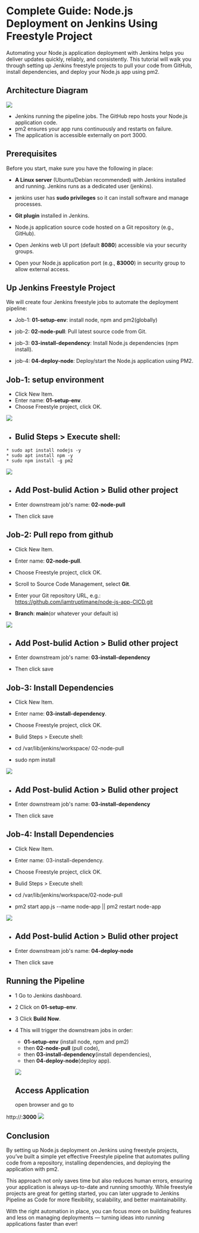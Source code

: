 # Complete Guide: Node.js Deployment on Jenkins Using Freestyle Project

Automating your Node.js application deployment with Jenkins helps you deliver updates quickly, reliably, and consistently. This tutorial will walk you through setting up Jenkins freestyle projects to pull your code from GitHub, install dependencies, and deploy your Node.js app using pm2.

## Architecture Diagram

![](./img/node1.png)

* Jenkins running the pipeline jobs. The GitHub repo hosts your Node.js application code.
* pm2 ensures your app runs continuously and restarts on failure.
* The application is accessible externally on port 3000.

## Prerequisites
Before you start, make sure you have the following in place:

* **A Linux server** (Ubuntu/Debian recommended) with Jenkins installed and running. Jenkins runs as a dedicated user (jenkins).

* jenkins user has **sudo privileges** so it can install software and manage processes.

* **Git plugin** installed in Jenkins.

* Node.js application source code hosted on a Git repository (e.g., GitHub).

* Open Jenkins web UI port (default **8080**) accessible via your security groups.

* Open your Node.js application port (e.g., **83000**) in security group to allow external access.


## Up Jenkins Freestyle Project
We will create four Jenkins freestyle jobs to automate the deployment pipeline:

* Job-1: **01-setup-env**: install node, npm and pm2(globally)

* job-2: **02-node-pull**: Pull latest source code from Git.

* job-3: **03-install-dependency**: Install Node.js dependencies (npm install).

* job-4: **04-deploy-node**: Deploy/start the Node.js application using PM2.

## Job-1: setup environment
* Click New Item.
* Enter name: **01-setup-env**.
* Choose Freestyle project, click OK.

![](./img/p1.png)

* ## Bulid Steps > Execute shell:
```
* sudo apt install nodejs -y
* sudo apt install npm -y
* sudo npm install -g pm2
```
![](./img/pp1.png)

* ## Add Post-bulid Action > Bulid other project

* Enter downstream job's name: **02-node-pull**

* Then click save

## Job-2: Pull repo from github
* Click New Item.

* Enter name: **02-node-pull**.

* Choose Freestyle project, click OK.

* Scroll to Source Code Management, select **Git**.

* Enter your Git repository URL, e.g.: https://github.com/iamtruptimane/node-js-app-CICD.git

* **Branch**: **main**(or whatever your default is)

![](./img/p4.png)

* ## Add Post-bulid Action > Bulid other project

* Enter downstream job's name: **03-install-dependency**

* Then click save

## Job-3: Install Dependencies
* Click New Item.

* Enter name: **03-install-dependency**.

* Choose Freestyle project, click OK.

* Bulid Steps > Execute shell:

* cd /var/lib/jenkins/workspace/  02-node-pull
* sudo npm install

![](./img/p5.png)

* ## Add Post-bulid Action > Bulid other project

* Enter downstream job's name: **03-install-dependency**
* Then click save

## Job-4: Install Dependencies
* Click New Item.

* Enter name: 03-install-dependency.

* Choose Freestyle project, click OK.

* Bulid Steps > Execute shell:

* cd /var/lib/jenkins/workspace/02-node-pull
* pm2 start app.js --name node-app || pm2 restart node-app

![](./img/p6.png)
* ## Add Post-bulid Action > Bulid other project

* Enter downstream job's name: **04-deploy-node**

* Then click save

## Running the Pipeline
* 1 Go to Jenkins dashboard.
* 2 Click on **01-setup-env**.
* 3 Click **Build Now**.
* 4 This will trigger the downstream jobs in order:
   * **01-setup-env** (install node, npm and  pm2)
   * then **02-node-pull** (pull code),
   *  then **03-install-dependency**(install dependencies),
   * then **04-deploy-node**(deploy app).

   ![](./img/p77.png)

   ## Access Application
   open browser and go to

http://<Public-IP>:**3000**
![](./img/p8.png)

## Conclusion
By setting up Node.js deployment on Jenkins using freestyle projects, you’ve built a simple yet effective Freestyle pipeline that automates pulling code from a repository, installing dependencies, and deploying the application with pm2.

This approach not only saves time but also reduces human errors, ensuring your application is always up-to-date and running smoothly. While freestyle projects are great for getting started, you can later upgrade to Jenkins Pipeline as Code for more flexibility, scalability, and better maintainability.

With the right automation in place, you can focus more on building features and less on managing deployments — turning ideas into running applications faster than ever!

























